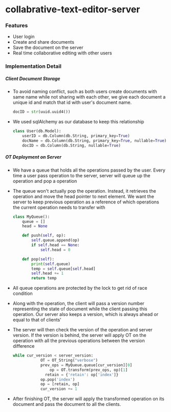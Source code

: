 # collabrative-text-editor-server

### Features

* User login
* Create and share documents
* Save the document on the server
* Real time collaborative editing with other users

### Implementation Detail

##### Client Document Storage

* To avoid naming conflict, such as both users create documents with same name while not sharing with each other, we give each document a unique id and match that id with user's document name.

  ```python
  docID = str(uuid.uuid4())
  ```

* We used sqlAlchemy as our database to keep this relationship

  ```python
  class User(db.Model):
      userID = db.Column(db.String, primary_key=True)
      docName = db.Column(db.String, primary_key=True, nullable=True)
      docID = db.Column(db.String, nullable=True)
  ```

##### OT Deployment on Server

* We have a queue that holds all the operations passed by the user. Every time a user pass operation to the server, server will queue up the operation and pop a operation

* The queue won't actually pop the operation. Instead, it retrieves the operation and move the head pointer to next element. We want the server to keep previous operation as a reference of which operations the current operation needs to transfer with

  ```python
  class MyQueue():
      queue = []
      head = None
  
      def push(self, op):
          self.queue.append(op)
          if self.head == None:
              self.head = 0
  
      def pop(self):
          print(self.queue)
          temp = self.queue[self.head]
          self.head += 1
          return temp
  
  ```

  

* All queue operations are protected by the lock to get rid of race condition

* Along with the operation, the client will pass a version number representing the state of document while the client passing this operation. Our server also keeps a version, which is always ahead or equal to that of clients'

* The server will then check the version of the operation and server version. If the version is behind, the server will apply OT on the operation with all the previous operations between the version difference

  ```python
  while cur_version < server_version:
              OT = OT_String("verbose")
              prev_ops = MyQueue.queue[cur_version][0]
  			      op = OT.transform(prev_ops, op)[1]
          		retain = {'retain': op['index']}
              op.pop('index')
              op = [retain, op]
              cur_version += 1
  ```

  

* After finishing OT, the server will apply the transformed operation on its document and pass the document to all the clients.